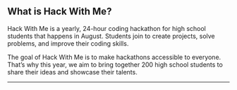 ## What is Hack With Me?

Hack With Me is a yearly, 24-hour coding hackathon for high school students that happens in August. Students join to create projects, solve problems, and improve their coding skills.

The goal of Hack With Me is to make hackathons accessible to everyone. That’s why this year, we aim to bring together 200 high school students to share their ideas and showcase their talents.

---